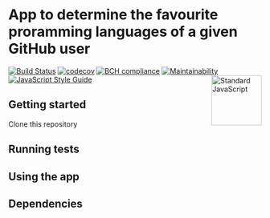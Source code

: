 # App to determine the favourite proramming languages of a given GitHub user

[![Build Status](https://travis-ci.com/AJ8GH/github-language-api.svg?branch=main)](https://travis-ci.com/AJ8GH/github-language-api)
[![codecov](https://codecov.io/gh/AJ8GH/github-language-api/branch/main/graph/badge.svg?token=Jotushbsqm)](https://codecov.io/gh/AJ8GH/github-language-api)
[![BCH compliance](https://bettercodehub.com/edge/badge/AJ8GH/github-language-api?branch=main)](https://bettercodehub.com/)
[![Maintainability](https://api.codeclimate.com/v1/badges/e5c21864eb7f6e201b64/maintainability)](https://codeclimate.com/github/AJ8GH/github-language-api/maintainability)
[![JavaScript Style Guide](https://img.shields.io/badge/code_style-standard-brightgreen.svg)](https://standardjs.com)
 <a href="https://standardjs.com" style="float: right; padding: 0 0 20px 20px;"><img src="https://cdn.rawgit.com/feross/standard/master/sticker.svg" alt="Standard JavaScript" width="100" align="right"></a>

## Getting started

Clone this repository

## Running tests

## Using the app

## Dependencies
